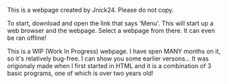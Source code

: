 This is a webpage created by Jnick24. Please do not copy. 

To start, download and open the link that says 'Menu'. This will start up a web browser and the webpage. Select a webpage from there. It can even be ran offline!

This is a WIP (Work In Progress) webpage. I have spen MANY months on it, so it's relatively bug-free. I can show you some earlier versons... It was origionaly made when I first started in HTML and it is a combination of 3 basic programs, one of which is over two years old!

